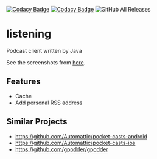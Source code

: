 [![Codacy Badge](https://app.codacy.com/project/badge/Grade/5668d77a23f94a88b2335942f5bd0bca)](https://app.codacy.com/gh/LinuxSuRen/listening/dashboard?utm_source=gh&utm_medium=referral&utm_content=&utm_campaign=Badge_grade)
[![Codacy Badge](https://app.codacy.com/project/badge/Coverage/5668d77a23f94a88b2335942f5bd0bca)](https://app.codacy.com/gh/LinuxSuRen/listening/dashboard?utm_source=gh&utm_medium=referral&utm_content=&utm_campaign=Badge_coverage)
![GitHub All Releases](https://img.shields.io/github/downloads/linuxsuren/listening/total)

# listening
Podcast client written by Java

See the screenshots from [here](https://github.com/LinuxSuRen/listening/discussions/1).

## Features
* Cache
* Add personal RSS address

## Similar Projects
* https://github.com/Automattic/pocket-casts-android
* https://github.com/Automattic/pocket-casts-ios
* https://github.com/gpodder/gpodder
